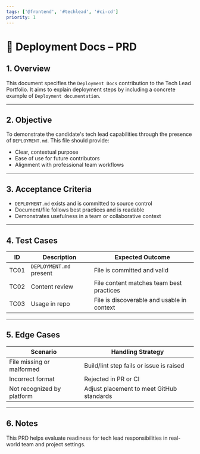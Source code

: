 ```yaml
---
tags: ['@frontend', '#techlead', '#ci-cd']
priority: 1
---
```


# 📄 Deployment Docs – PRD

## 1. Overview

This document specifies the `Deployment Docs` contribution to the Tech Lead Portfolio. It aims to explain deployment steps by including a concrete example of `Deployment documentation`.

---

## 2. Objective

To demonstrate the candidate's tech lead capabilities through the presence of `DEPLOYMENT.md`. This file should provide:

- Clear, contextual purpose
- Ease of use for future contributors
- Alignment with professional team workflows

---

## 3. Acceptance Criteria

- `DEPLOYMENT.md` exists and is committed to source control
- Document/file follows best practices and is readable
- Demonstrates usefulness in a team or collaborative context

---

## 4. Test Cases

| ID | Description                     | Expected Outcome                          |
|----|---------------------------------|-------------------------------------------|
| TC01 | `DEPLOYMENT.md` present         | File is committed and valid               |
| TC02 | Content review                | File content matches team best practices  |
| TC03 | Usage in repo                 | File is discoverable and usable in context|

---

## 5. Edge Cases

| Scenario                      | Handling Strategy                           |
|-------------------------------|---------------------------------------------|
| File missing or malformed     | Build/lint step fails or issue is raised    |
| Incorrect format              | Rejected in PR or CI                        |
| Not recognized by platform    | Adjust placement to meet GitHub standards   |

---

## 6. Notes

This PRD helps evaluate readiness for tech lead responsibilities in real-world team and project settings.
